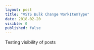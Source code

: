 ```yaml
---
layout: post
title: "VSTS Bulk Change WorkItemType"
date: 2018-02-20
visible: 0
published: false
---
```

Testing visibility of posts
